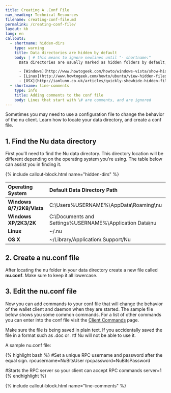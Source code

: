 ```yaml
---
title: Creating A .Conf File
nav_heading: Technical Resources
filename: creating-conf-file.md
permalink: /creating-conf-file/
layout: kb
lang: en
callouts:
  - shortname: hidden-dirs
    type: warning
    title: Data directories are hidden by default
    body: | # this means to ignore newlines until "- shortname:"
      Data directories are usually marked as hidden folders by default, meaning you will have to change some settings in order to see them. Please review the links below for your platform on how to enable viewing hidden folders.

      - [Windows](http://www.howtogeek.com/howto/windows-vista/show-hidden-files-and-folders-in-windows-vista/)  
      - [Linux](http://www.howtogeek.com/howto/ubuntu/view-hidden-files-and-folders-in-ubuntu-file-browser/)  
      - [OSX](http://ianlunn.co.uk/articles/quickly-showhide-hidden-files-mac-os-x-mavericks/)
  - shortname: line-comments
    type: info
    title: Adding comments to the conf file
    body: Lines that start with \# are comments, and are ignored
---
```

Sometimes you may need to use a configuration file to change the behavior of the nu client. Learn how to locate your data directory, and create a conf file.

## 1. Find the Nu data directory

First you'll need to find the Nu data directory. This directory location will be different depending on the operating system you're using. The table below can assist you in finding it.

{% include callout-block.html name="hidden-dirs" %}

Operating System  | Default Data Directory Path
:------------ | :------------
**Windows 8/7/2K8/Vista**  | C:\Users\%USERNAME%\AppData\Roaming\nu
**Windows XP/2K3/2K**      | C:\Documents and Settings\%USERNAME%\Application Data\nu
**Linux**                  | ~/.nu
**OS X**                   | ~/Library/Application\ Support/Nu

## 2. Create a nu.conf file

After locating the nu folder in your data directory create a new file called **nu.conf**. Make sure to keep it all lowercase.

## 3. Edit the nu.conf file

Now you can add commands to your conf file that will change the behavior of the wallet client and daemon when they are started. The sample file below shows you some common commands. For a list of other commands you can enter into the conf file visit the [Client Commands](nu-client-commands) page.

Make sure the file is being saved in plain text. If you accidentally saved the file in a format such as .doc or .rtf Nu will not be able to use it.

A sample nu.conf file:

{% highlight bash %}
#Set a unique RPC username and password after the equal sign.
rpcusername=NuBitsUser
rpcpassword=NuBitsPassword

#Starts the RPC server so your client can accept RPC commands
server=1
{% endhighlight %}

{% include callout-block.html name="line-comments" %}
